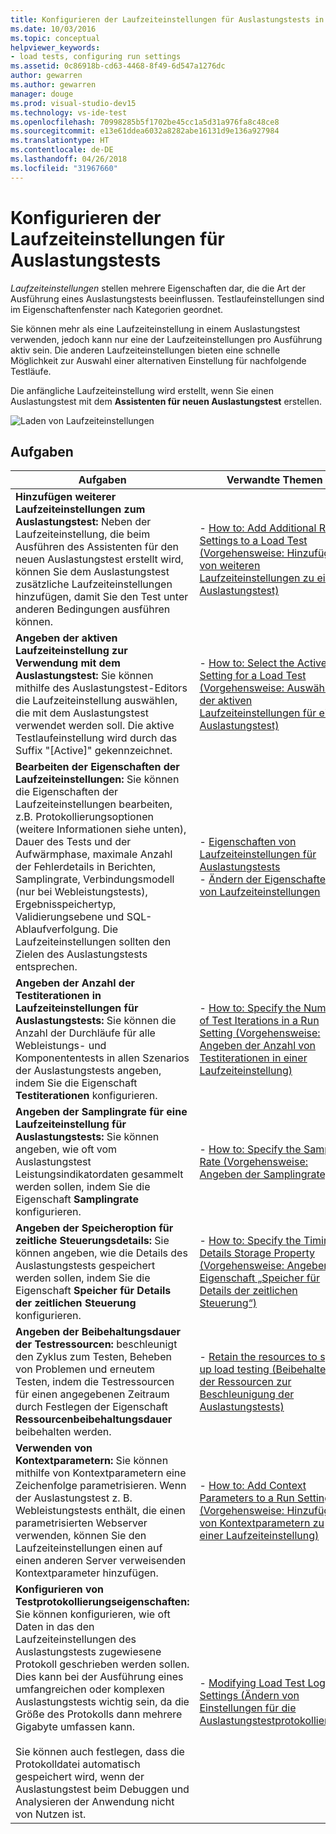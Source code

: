 ```yaml
---
title: Konfigurieren der Laufzeiteinstellungen für Auslastungstests in Visual Studio
ms.date: 10/03/2016
ms.topic: conceptual
helpviewer_keywords:
- load tests, configuring run settings
ms.assetid: 0c86918b-cd63-4468-8f49-6d547a1276dc
author: gewarren
ms.author: gewarren
manager: douge
ms.prod: visual-studio-dev15
ms.technology: vs-ide-test
ms.openlocfilehash: 70998285b5f1702be45cc1a5d31a976fa8c48ce8
ms.sourcegitcommit: e13e61ddea6032a8282abe16131d9e136a927984
ms.translationtype: HT
ms.contentlocale: de-DE
ms.lasthandoff: 04/26/2018
ms.locfileid: "31967660"
---
```

# <a name="configure-load-test-run-settings"></a>Konfigurieren der Laufzeiteinstellungen für Auslastungstests

*Laufzeiteinstellungen* stellen mehrere Eigenschaften dar, die die Art der Ausführung eines Auslastungstests beeinflussen. Testlaufeinstellungen sind im Eigenschaftenfenster nach Kategorien geordnet.

Sie können mehr als eine Laufzeiteinstellung in einem Auslastungstest verwenden, jedoch kann nur eine der Laufzeiteinstellungen pro Ausführung aktiv sein. Die anderen Laufzeiteinstellungen bieten eine schnelle Möglichkeit zur Auswahl einer alternativen Einstellung für nachfolgende Testläufe.

Die anfängliche Laufzeiteinstellung wird erstellt, wenn Sie einen Auslastungstest mit dem **Assistenten für neuen Auslastungstest** erstellen.

![Laden von Laufzeiteinstellungen](../test/media/loadtestrunsettings.png)

## <a name="tasks"></a>Aufgaben

|Aufgaben|Verwandte Themen|
|-----------|-----------------------|
|**Hinzufügen weiterer Laufzeiteinstellungen zum Auslastungstest:** Neben der Laufzeiteinstellung, die beim Ausführen des Assistenten für den neuen Auslastungstest erstellt wird, können Sie dem Auslastungstest zusätzliche Laufzeiteinstellungen hinzufügen, damit Sie den Test unter anderen Bedingungen ausführen können.|-   [How to: Add Additional Run Settings to a Load Test (Vorgehensweise: Hinzufügen von weiteren Laufzeiteinstellungen zu einem Auslastungstest)](../test/how-to-add-additional-run-settings-to-a-load-test.md)|
|**Angeben der aktiven Laufzeiteinstellung zur Verwendung mit dem Auslastungstest:** Sie können mithilfe des Auslastungstest-Editors die Laufzeiteinstellung auswählen, die mit dem Auslastungstest verwendet werden soll. Die aktive Testlaufeinstellung wird durch das Suffix "[Active]" gekennzeichnet.|-   [How to: Select the Active Run Setting for a Load Test (Vorgehensweise: Auswählen der aktiven Laufzeiteinstellungen für einen Auslastungstest)](../test/how-to-select-the-active-run-setting-for-a-load-test.md)|
|**Bearbeiten der Eigenschaften der Laufzeiteinstellungen:** Sie können die Eigenschaften der Laufzeiteinstellungen bearbeiten, z.B. Protokollierungsoptionen (weitere Informationen siehe unten), Dauer des Tests und der Aufwärmphase, maximale Anzahl der Fehlerdetails in Berichten, Samplingrate, Verbindungsmodell (nur bei Webleistungstests), Ergebnisspeichertyp, Validierungsebene und SQL-Ablaufverfolgung. Die Laufzeiteinstellungen sollten den Zielen des Auslastungstests entsprechen.|-   [Eigenschaften von Laufzeiteinstellungen für Auslastungstests](../test/load-test-run-settings-properties.md)<br />-   [Ändern der Eigenschaften von Laufzeiteinstellungen](../test/load-test-run-settings-properties.md#LoadTestRunSettingsHowToChange)|
|**Angeben der Anzahl der Testiterationen in Laufzeiteinstellungen für Auslastungstests:** Sie können die Anzahl der Durchläufe für alle Webleistungs- und Komponententests in allen Szenarios der Auslastungstests angeben, indem Sie die Eigenschaft **Testiterationen** konfigurieren.|-   [How to: Specify the Number of Test Iterations in a Run Setting (Vorgehensweise: Angeben der Anzahl von Testiterationen in einer Laufzeiteinstellung)](../test/how-to-specify-the-number-of-test-iterations-in-a-load-test.md)|
|**Angeben der Samplingrate für eine Laufzeiteinstellung für Auslastungstests:** Sie können angeben, wie oft vom Auslastungstest Leistungsindikatordaten gesammelt werden sollen, indem Sie die Eigenschaft **Samplingrate** konfigurieren.|-   [How to: Specify the Sample Rate (Vorgehensweise: Angeben der Samplingrate)](../test/how-to-specify-the-sample-rate-for-a-load-test.md)|
|**Angeben der Speicheroption für zeitliche Steuerungsdetails:** Sie können angeben, wie die Details des Auslastungstests gespeichert werden sollen, indem Sie die Eigenschaft **Speicher für Details der zeitlichen Steuerung** konfigurieren.|-   [How to: Specify the Timing Details Storage Property (Vorgehensweise: Angeben der Eigenschaft „Speicher für Details der zeitlichen Steuerung“)](../test/how-to-specify-the-timing-details-storage-property-for-a-load-test.md)|
|**Angeben der Beibehaltungsdauer der Testressourcen:** beschleunigt den Zyklus zum Testen, Beheben von Problemen und erneutem Testen, indem die Testressourcen für einen angegebenen Zeitraum durch Festlegen der Eigenschaft **Ressourcenbeibehaltungsdauer** beibehalten werden.|-   [Retain the resources to speed up load testing (Beibehalten der Ressourcen zur Beschleunigung der Auslastungstests)](https://www.visualstudio.com/docs/test/performance-testing/getting-started/getting-started-with-performance-testing#retain-resources)|
|**Verwenden von Kontextparametern:** Sie können mithilfe von Kontextparametern eine Zeichenfolge parametrisieren. Wenn der Auslastungstest z. B. Webleistungstests enthält, die einen parametrisierten Webserver verwenden, können Sie den Laufzeiteinstellungen einen auf einen anderen Server verweisenden Kontextparameter hinzufügen.|-   [How to: Add Context Parameters to a Run Setting (Vorgehensweise: Hinzufügen von Kontextparametern zu einer Laufzeiteinstellung)](../test/how-to-add-context-parameters-to-a-load-test-run-setting.md)|
|**Konfigurieren von Testprotokollierungseigenschaften:** Sie können konfigurieren, wie oft Daten in das den Laufzeiteinstellungen des Auslastungstests zugewiesene Protokoll geschrieben werden sollen. Dies kann bei der Ausführung eines umfangreichen oder komplexen Auslastungstests wichtig sein, da die Größe des Protokolls dann mehrere Gigabyte umfassen kann.<br /><br /> Sie können auch festlegen, dass die Protokolldatei automatisch gespeichert wird, wenn der Auslastungstest beim Debuggen und Analysieren der Anwendung nicht von Nutzen ist.|-   [Modifying Load Test Logging Settings (Ändern von Einstellungen für die Auslastungstestprotokollierung)](../test/modify-load-test-logging-settings.md)|